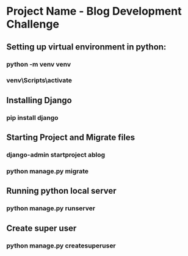 # Project Name - Blog Development Challenge

## Setting up virtual environment in python:
### python -m venv venv
### venv\Scripts\activate

## Installing Django
### pip install django

## Starting Project and Migrate files
### django-admin startproject ablog
### python manage.py migrate

## Running python local server
### python manage.py runserver

## Create super user
### python manage.py createsuperuser
